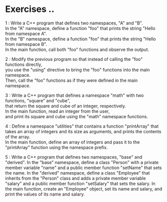 # Exercises ..

1 : Write a C++ program that defines two namespaces, "A" and "B".  
In the "A" namespace, define a function "foo" that prints the string "Hello from namespace A".  
In the "B" namespace, define a function "foo" that prints the string "Hello from namespace B".  
In the main function, call both "foo" functions and observe the output.

2 : Modify the previous program so that instead of calling the "foo" functions directly,  
you use the "using" directive to bring the "foo" functions into the main namespace.  
Then, call the "foo" functions as if they were defined in the main namespace.

3 : Write a C++ program that defines a namespace "math" with two functions, "square" and "cube",  
that return the square and cube of an integer, respectively.  
In the main function, read an integer from the user,  
and print its square and cube using the "math" namespace functions.

4 : Define a namespace "utilities" that contains a function "printArray" that takes an array of integers and its size as arguments, and prints the contents of the array.  
In the main function, define an array of integers and pass it to the "printArray" function using the namespace prefix.

5 : Write a C++ program that defines two namespaces, "base" and "derived".
In the "base" namespace, define a class "Person" with a private member variable "name" and a public member function "setName" that sets the name.
In the "derived" namespace, define a class "Employee" that inherits from the "Person" class and adds a private member variable "salary" and a public member function "setSalary" that sets the salary.
In the main function, create an "Employee" object, set its name and salary, and print the values of its name and salary.
